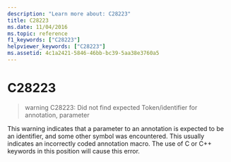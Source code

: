 ```yaml
---
description: "Learn more about: C28223"
title: C28223
ms.date: 11/04/2016
ms.topic: reference
f1_keywords: ["C28223"]
helpviewer_keywords: ["C28223"]
ms.assetid: 4c1a2421-5846-46bb-bc39-5aa38e3760a5
---
```

# C28223

> warning C28223: Did not find expected Token/identifier for annotation, parameter

This warning indicates that a parameter to an annotation is expected to be an identifier, and some other symbol was encountered. This usually indicates an incorrectly coded annotation macro. The use of C or C++ keywords in this position will cause this error.
